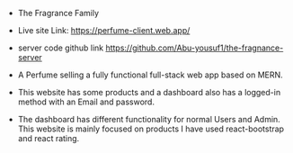 *  The Fragrance Family

 * Live site Link: https://perfume-client.web.app/

 * server code github link https://github.com/Abu-yousuf1/the-fragnance-server

*	A Perfume selling a fully functional full-stack web app based on MERN.
*	This website has some products and a dashboard also has a logged-in method with an Email and password.
*	The dashboard has different functionality for normal Users and Admin. This website is mainly focused on products I have used react-bootstrap and react rating.




